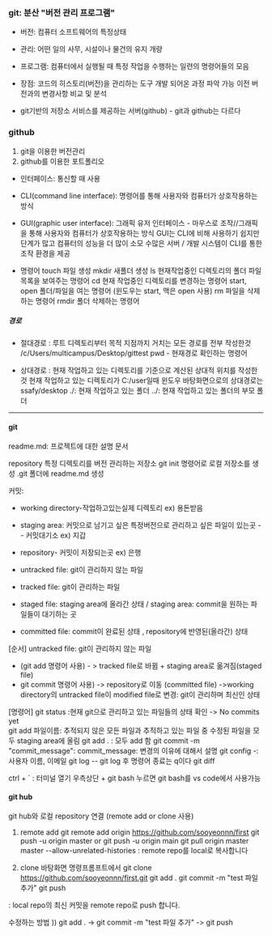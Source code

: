 ### git: 분산 "버전 관리 프로그램"

- 버전: 컴퓨터 소프트웨어의 특정상태
- 관리: 어떤 일의 사무, 시설이나 물건의 유지 개량
- 프로그램: 컴퓨터에서 실행될 때 특정 작업을 수행하는 일련의 명령어들의 모음

- 장점:
코드의 히스토리(버전)을 관리하는 도구
개발 되어온 과정 파악 가능
이전 버전과의 변경사항 비교 및 분석

- git기반의 저장소 서비스를 제공하는 서버(github) - git과 github는 다르다


### github
1) git을 이용한 버전관리
2) github를 이용한 포트폴리오

- 인터페이스: 통신할 때 사용 

- CLI(command line interface): 명령어를 통해 사용자와 컴퓨터가 상호작용하는 방식
- GUI(graphic user interface): 그래픽 유저 인터페이스 - 마우스로 조작//그래픽을 통해 사용자와 컴퓨터가 상호작용하는 방식
GUI는 CLI에 비해 사용하기 쉽지만 단계가 많고 컴퓨터의 성능을 더 많이 소모
수많은 서버 / 개발 시스템이 CLI를 통한 조작 환경을 제공

- 명령어
touch 파일 생성
mkdir 새폴더 생성
ls 현재작업중인 디렉토리의 폴더 파일 목록을 보여주는 명령어
cd 현재 작업중인 디렉토리를 변경하는 명령어
start, open 폴더/파일을 여는 명령어 (윈도우는 start, 맥은 open 사용)
rm 파일을 삭제하는 명령어 
rmdir 폴더 삭제하는 명령어

##### 경로
- 절대경로
: 루트 디렉토리부터 목적 지점까지 거치는 모든 경로를 전부 작성한것
/c/Users/multicampus/Desktop/gittest
pwd - 현재경로 확인하는 명령어

- 상대경로 
: 현재 작업하고 있는 디렉토리를 기준으로 계산된 상대적 위치를 작성한 것
현재 작업하고 있는 디렉토리가 C:/user일때
윈도우 바탕화면으로의 상대경로는 ssafy/desktop
./: 현재 작업하고 있는 폴더
../: 현재 작업하고 있는 폴더의 부모 폴더



---

#### git
readme.md: 프로젝트에 대한 설명 문서

repository
특정 디렉토리를 버전 관리하는 저장소
git init 명령어로 로컬 저장소를 생성
.git 폴더에 readme.md 생성

커밋: 
- working directory-작업하고있는실제 디렉토리  ex) 용돈받음
- staging area: 커밋으로 남기고 싶은 특정버전으로 관리하고 싶은 파일이 있는곳 -- 커밋대기소 ex) 지갑
- repository- 커밋이 저장되는곳 ex) 은행


- untracked file: git이 관리하지 않는 파일
- tracked file: git이 관리하는 파일
- staged file: staging area에 올라간 상태 / staging area: commit을 원하는 파일들이 대기하는 곳
- committed file: commit이 완료된 상태 , repository에 반영된(올라간) 상태

[순서]
untracked file: git이 관리하지 않는 파일
- (git add 명령어 사용) - >
tracked file로 바뀜 + staging area로 옮겨짐(staged file)
- git commit 명령어 사용) ->
repository로 이동 (committed file)
->working directory의 untracked file이 modified file로 변경: git이 관리하며 최신인 상태

[명령어]
git status :현재 git으로 관리하고 있는 파일들의 상태 확인
 -> No commits yet  
git add 파일이름: 추적되지 않은 모든 파일과 추적하고 있는 파일 중 수정된 파일을 모두 staging area에 올림
git add . : 모두 add 함
git commit -m "commit_message": commit_message: 변경의 이유에 대해서 설명
git config -: 사용자 이름, 이메일 
git log -- git log 후 명령어 종료는 q이다 
git diff





ctrl + ` : 터미널 열기
우측상단 + git bash 누르면 git bash를 vs code에서 사용가능



#### git hub

git hub와 로컬 repository 연결 (remote add or clone 사용)
1. remote add
git remote add origin https://github.com/sooyeonnn/first
git push -u origin master or git push -u origin main
git pull origin master master --allow-unrelated-histories
: remote repo를 local로 복사합니다

2. clone
바탕화면 명령프롬프트에서 
git clone https://github.com/sooyeonnn/first.git
git add .
git commit -m "test 파일 추가"
git push

: local repo의 최신 커밋을 remote repo로 push 합니다.


수정하는 방법 )) git add . -> git commit -m "test 파일 추가" -> git push
